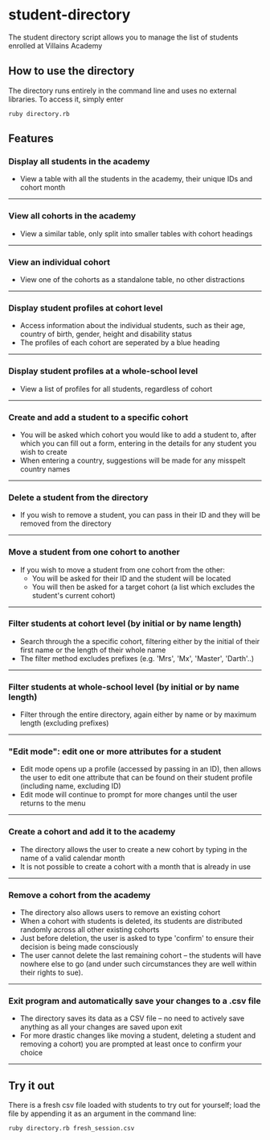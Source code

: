 # student-directory #

The student directory script allows you to manage the list of students enrolled at Villains Academy

## How to use the directory ##

The directory runs entirely in the command line and uses no external libraries.
To access it, simply enter
    
    ruby directory.rb

## Features ##

### Display all students in the academy
   - View a table with all the students in the academy, their unique IDs and cohort month
-----------------------------------
### View all cohorts in the academy
   - View a similar table, only split into smaller tables with cohort headings
-----------------------------------
### View an individual cohort
   - View one of the cohorts as a standalone table, no other distractions
-----------------------------------
### Display student profiles at cohort level
   - Access information about the individual students, such as their age, country of birth, gender, height and disability status
   - The profiles of each cohort are seperated by a blue heading
-----------------------------------
### Display student profiles at a whole-school level
   - View a list of profiles for all students, regardless of cohort
-----------------------------------
### Create and add a student to a specific cohort
   - You will be asked which cohort you would like to add a student to, after which you can fill out a form, entering in the details for any student you wish to create
   - When entering a country, suggestions will be made for any misspelt country names
-----------------------------------
### Delete a student from the directory
   - If you wish to remove a student, you can pass in their ID and they will be removed from the directory
-----------------------------------
### Move a student from one cohort to another
   - If you wish to move a student from one cohort from the other:
     - You will be asked for their ID and the student will be located
     - You will then be asked for a target cohort (a list which excludes the student's current cohort)
-----------------------------------
### Filter students at cohort level (by initial or by name length)
   - Search through the a specific cohort, filtering either by the initial of their first name or the length of their whole name
   - The filter method excludes prefixes (e.g. 'Mrs', 'Mx', 'Master', 'Darth'..)
-----------------------------------
### Filter students at whole-school level (by initial or by name length)
   - Filter through the entire directory, again either by name or by maximum length (excluding prefixes)
-----------------------------------
### "Edit mode": edit one or more attributes for a student
   - Edit mode opens up a profile (accessed by passing in an ID), then allows the user to edit one attribute that can be found on their student profile (including name, excluding ID)
   - Edit mode will continue to prompt for more changes until the user returns to the menu
-----------------------------------
### Create a cohort and add it to the academy
   - The directory allows the user to create a new cohort by typing in the name of a valid calendar month
   - It is not possible to create a cohort with a month that is already in use
-----------------------------------
### Remove a cohort from the academy
   - The directory also allows users to remove an existing cohort
   - When a cohort with students is deleted, its students are distributed randomly across all other existing cohorts
   - Just before deletion, the user is asked to type 'confirm' to ensure their decision is being made consciously
   - The user cannot delete the last remaining cohort – the students will have nowhere else to go (and under such circumstances they are well within their rights to sue).
   
-----------------------------------
   
### Exit program and automatically save your changes to a .csv file
   - The directory saves its data as a CSV file – no need to actively save anything as all your changes are saved upon exit
   - For more drastic changes like moving a student, deleting a student and removing a cohort) you are prompted at least once to confirm your choice

-----------------------------------

## Try it out ##

There is a fresh csv file loaded with students to try out for yourself; load the file by appending it as an argument in the command line:


    ruby directory.rb fresh_session.csv
    
    
